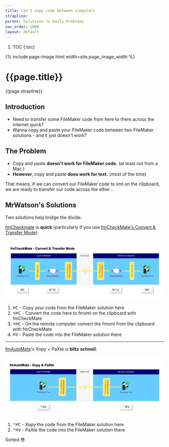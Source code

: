 ```yaml
---
title: Can't copy code between computers
strapline: 
parent: Solutions to Daily Problems
nav_order: 2000
layout: default
---
```

1. TOC
{:toc}

{% include page-image.html width=site.page_image_width %}

# {{page.title}}

{{page.strapline}}

## Introduction

- Need to transfer some FileMaker code from here to there across the internet quick?
- Wanna copy and paste your FileMaker code between two FileMaker solutions - and it just doesn't work?

## The Problem

- Copy and paste **doesn't work for FileMaker code.** (at least not from a Mac.)
- **However**, copy and paste **does work for text.** (most of the time)

That means, if we can convert our FileMaker code to xml on the clipboard, we are ready to transfer our code across the ether…

## MrWatson's Solutions

Two solutions help bridge the divide:

[fmCheckmate](./fmcheckmate.html) is **quick** (particularly if you use [fmCheckMate's Convert & Transfer Mode](fmcheckmate-modes.html)):

![](/assets/images/fmcheckmate-convert-and-transfer-mode.png)

1. <kbd>⌘</kbd><kbd>C</kbd> - Copy your code from the FileMaker solution here
2. <kbd>⌥</kbd><kbd>⌘</kbd><kbd>C</kbd> - Convert the code here to fmxml on the clipboard with fmCheckMate
3. <kbd>⌥</kbd><kbd>⌘</kbd><kbd>C</kbd> - On the remote computer convert the fmxml from the clipboard with fmCheckMate
4. <kbd>⌘</kbd><kbd>V</kbd> - Paste the code into the FileMaker solution there

---

[fmAutoMate](./fmautomate.html)'s Xopy + PaXte  is **blitz schnell**:

![](/assets/images/fmautomate-xopy-n-paxte.png)

1. <kbd>⌃</kbd><kbd>⌘</kbd><kbd>C</kbd> - Xopy the code from the FileMaker solution here
2. <kbd>⌃</kbd><kbd>⌘</kbd><kbd>V</kbd> - PaXte the code into the FileMaker solution there

Sorted 😎
